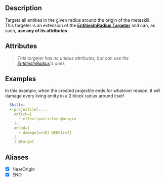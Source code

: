 ## Description
Targets all entities in the given radius around the origin of the metaskill.  
This targeter is an extension of the **[EntitiesInRadius Targeter](/Skills/Targeters/EntitiesInRadius)** and can, as such, **use any of its attributes**


## Attributes
>*This targeter has no unique attributes, but can use the [EntitiesInRadius](/Skills/Targeters/EntitiesInRadius)'s ones*


## Examples
In this example, when the created projectile ends for whatever reason, it will damage every living entity in a 2 block radius around itself
```yaml
  Skills:
  - projectile{...;
    onTick=[
      - effect:particles @origin
    ];
    onEnd=[
      - damage{a=10} @ENO{r=2}
    ]
    } @target
```


## Aliases
- [x] NearOrigin
- [x] ENO